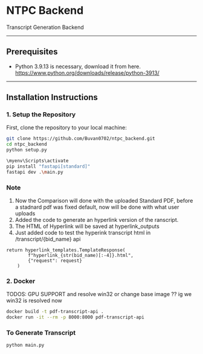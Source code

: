 # NTPC Backend

Transcript Generation Backend

---

## Prerequisites

- Python 3.9.13 is necessary, download it from here.
https://www.python.org/downloads/release/python-3913/
---

## Installation Instructions

### 1. Setup the Repository
First, clone the repository to your local machine:


```bash
git clone https://github.com/Buvan0702/ntpc_backend.git
cd ntpc_backend
python setup.py

\myenv\Scripts\activate                                                                                                  
pip install "fastapi[standard]"
fastapi dev .\main.py  
```
### Note
1. Now the Comparison will done with the uploaded Standard PDF, before a stadnard pdf
was fixed default, now will be done with what user uploads
2. Added the code to generate an hyperlink version of the ranscript.
3. The HTML of Hyperlink will be saved at hyperlink_outputs
4. Just added code to test the hyperink transcript html in /transcript/{bid_name} api
```
return hyperlink_templates.TemplateResponse(
        f"hyperlink_{str(bid_name)[:-4]}.html",
        {"request": request}
    )
```



### 2. Docker 
TODOS: GPU SUPPORT and resolve win32 or change base image ??
ig we win32 is resolved now
```bash
docker build -t pdf-transcript-api .
docker run -it --rm -p 8000:8000 pdf-transcript-api
```
### To Generate Transcript
```bash
python main.py
```


